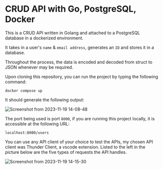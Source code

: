 # CRUD API with Go, PostgreSQL, Docker

This is a CRUD API written in Golang and attached to a PostgreSQL database 
in a dockerized environment. 

It takes in a user's `name` & `email address`, generates an `ID` and
stores it in a database.

Throughout the process, the data is encoded and decoded from struct
to JSON whenever may be required.

Upon cloning this repository, you can run the project by typing the
following command:
```
docker compose up
```

It should generate the following output:

![Screenshot from 2023-11-19 14-08-48](https://github.com/devbird007/GO-crud-api-with-postgres-in-docker/assets/100073682/9535ff11-ca0e-47d2-a9c2-4a253cd66915)


The port being used is port `8000`, if you are running this project locally, it 
is accessible at the following URL:
```
localhost:8000/users
```
 You can use any API client of your choice to test the APIs, my chosen API 
 client was Thunder Client, a vscode extension. Listed to the left in the 
 picture below are the five types of requests the API handles.
 
![Screenshot from 2023-11-19 14-15-30](https://github.com/devbird007/GO-crud-api-with-postgres-in-docker/assets/100073682/f9f199f4-1e51-4e7f-b7e1-eac044019f10)
